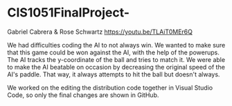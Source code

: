 # CIS1051FinalProject-
Gabriel Cabrera & Rose Schwartz 
https://youtu.be/TLAiT0MEr6Q 

We had difficulties coding the AI to not always win. We wanted to make sure that this game could be won against the AI, with the help of the powerups. The AI tracks the y-coordinate of the ball and tries to match it. We were able to make the AI beatable on occasion by decreasing the original speed of the AI's paddle. That way, it always attempts to hit the ball but doesn't always. 

We worked on the editing the distribution code together in Visual Studio Code, so only the final changes are shown in GitHub.  
